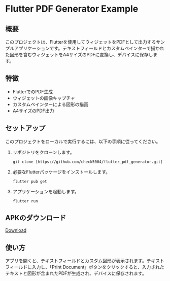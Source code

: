 # Flutter PDF Generator Example

## 概要
このプロジェクトは、Flutterを使用してウィジェットをPDFとして出力するサンプルアプリケーションです。テキストフィールドとカスタムペインターで描かれた図形を含むウィジェットをA4サイズのPDFに変換し、デバイスに保存します。

## 特徴
- FlutterでのPDF生成
- ウィジェットの画像キャプチャ
- カスタムペインターによる図形の描画
- A4サイズのPDF出力

## セットアップ
このプロジェクトをローカルで実行するには、以下の手順に従ってください。

1. リポジトリをクローンします。
   ```
   git clone [https://github.com/check5004/flutter_pdf_generator.git]
   ```
2. 必要なFlutterパッケージをインストールします。
   ```
   flutter pub get
   ```
3. アプリケーションを起動します。
   ```
   flutter run
   ```

## APKのダウンロード
[Download](https://drive.google.com/drive/folders/1BhnU9Ci8tpCTjVewvTiahs43fouMGprl?usp=drive_link)


## 使い方
アプリを開くと、テキストフィールドとカスタム図形が表示されます。テキストフィールドに入力し、「Print Document」ボタンをクリックすると、入力されたテキストと図形が含まれたPDFが生成され、デバイスに保存されます。
